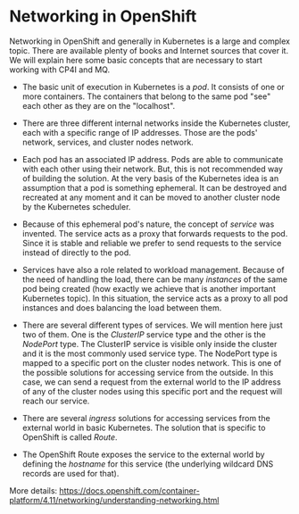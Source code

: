 
# Networking in OpenShift

Networking in OpenShift and generally in Kubernetes is a large and complex topic. There are available plenty of books and Internet sources that cover it. We will explain here some basic concepts that are necessary to start working with CP4I and MQ. 

- The basic unit of execution in Kubernetes is a *pod*. It consists of one or more containers. The containers that belong to the same pod "see" each other as they are on the "localhost".

- There are three different internal networks inside the Kubernetes cluster, each with a specific range of IP addresses. Those are the pods' network, services, and cluster nodes network. 

- Each pod has an associated IP address. Pods are able to communicate with each other using their network. But, this is not recommended way of building the solution. At the very basis of the Kubernetes idea is an assumption that a pod is something ephemeral. It can be destroyed and recreated at any moment and it can be moved to another cluster node by the Kubernetes scheduler.

- Because of this ephemeral pod's nature, the concept of *service* was invented. The service acts as a proxy that forwards requests to the pod. Since it is stable and reliable we prefer to send requests to the service instead of directly to the pod. 

- Services have also a role related to workload management. Because of the need of handling the load, there can be many *instances* of the same pod being created (how exactly we achieve that is another important Kubernetes topic). In this situation, the service acts as a proxy to all pod instances and does balancing the load between them.

- There are several different types of services. We will mention here just two of them. One is the *ClusterIP* service type and the other is the *NodePort* type.  The ClusterIP service is visible only inside the cluster and it is the most commonly used service type. The NodePort type is mapped to a specific port on the cluster nodes network. This is one of the possible solutions for accessing service from the outside. In this case, we can send a request from the external world to the IP address of any of the cluster nodes using this specific port and the request will reach our service. 

- There are several *ingress* solutions for accessing services from the external world in basic Kubernetes. The solution that is specific to OpenShift is called *Route*. 

- The OpenShift Route exposes the service to the external world by defining the *hostname* for this service (the underlying wildcard DNS records are used for that).




More details:
https://docs.openshift.com/container-platform/4.11/networking/understanding-networking.html

